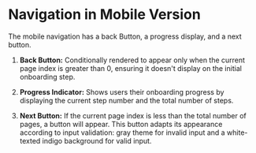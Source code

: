 # Navigation in Mobile Version

The mobile navigation has a back Button, a progress display, and a next button.

1. **Back Button:** Conditionally rendered to appear only when the current page index is greater than 0, ensuring it doesn't display on the initial onboarding step.

2. **Progress Indicator:** Shows users their onboarding progress by displaying the current step number and the total number of steps.

3. **Next Button:** If the current page index is less than the total number of pages, a button will appear. This button adapts its appearance according to input validation: gray theme for invalid input and a white-texted indigo background for valid input.